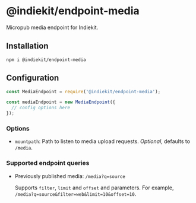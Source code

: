 # @indiekit/endpoint-media

Micropub media endpoint for Indiekit.

## Installation

`npm i @indiekit/endpoint-media`

## Configuration

```js
const MediaEndpoint = require('@indiekit/endpoint-media');

const mediaEndpoint = new MediaEndpoint({
  // config options here
});
```

### Options

- `mountpath`: Path to listen to media upload requests. _Optional_, defaults to `/media`.

### Supported endpoint queries

- Previously published media: `/media?q=source`

  Supports `filter`, `limit` and `offset` and parameters. For example, `/media?q=source&filter=web&limit=10&offset=10`.
